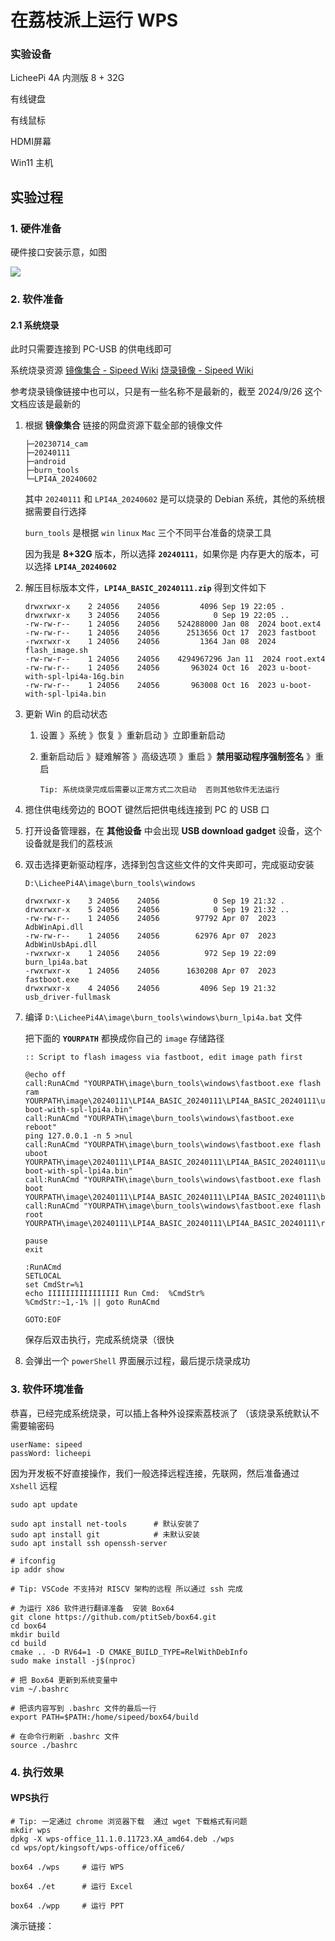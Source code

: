 # 在荔枝派上运行 WPS

### 实验设备

LicheePi 4A 内测版 8 + 32G

有线键盘

有线鼠标

HDMI屏幕

Win11 主机



## 实验过程

### 1. 硬件准备

硬件接口安装示意，如图

![](../../../EdgeDownLode/供电口.png)



### 2. 软件准备

#### 2.1 系统烧录

此时只需要连接到 PC-USB 的供电线即可

系统烧录资源 [镜像集合 - Sipeed Wiki](https://wiki.sipeed.com/hardware/zh/lichee/th1520/lpi4a/3_images.html) [烧录镜像 - Sipeed Wiki](https://wiki.sipeed.com/hardware/zh/lichee/th1520/lpi4a/4_burn_image.html) 

参考烧录镜像链接中也可以，只是有一些名称不是最新的，截至 2024/9/26 这个文档应该是最新的



1. 根据 **镜像集合** 链接的网盘资源下载全部的镜像文件

   ```
   ├─20230714_cam
   ├─20240111
   ├─android
   ├─burn_tools
   └─LPI4A_20240602
   ```

   其中 `20240111` 和 `LPI4A_20240602` 是可以烧录的 Debian 系统，其他的系统根据需要自行选择

   `burn_tools` 是根据 `win` `linux` `Mac` 三个不同平台准备的烧录工具

   因为我是 **8+32G** 版本，所以选择 **`20240111`**，如果你是 内存更大的版本，可以选择 **`LPI4A_20240602`** 

   

2. 解压目标版本文件，**`LPI4A_BASIC_20240111.zip`** 得到文件如下

   ```
   drwxrwxr-x    2 24056    24056         4096 Sep 19 22:05 .
   drwxrwxr-x    3 24056    24056            0 Sep 19 22:05 ..
   -rw-rw-r--    1 24056    24056    524288000 Jan 08  2024 boot.ext4
   -rw-rw-r--    1 24056    24056      2513656 Oct 17  2023 fastboot
   -rwxrwxr-x    1 24056    24056         1364 Jan 08  2024 flash_image.sh
   -rw-rw-r--    1 24056    24056    4294967296 Jan 11  2024 root.ext4
   -rw-rw-r--    1 24056    24056       963024 Oct 16  2023 u-boot-with-spl-lpi4a-16g.bin
   -rw-rw-r--    1 24056    24056       963008 Oct 16  2023 u-boot-with-spl-lpi4a.bin
   ```



3. 更新 Win 的启动状态

   1. 设置 》系统 》恢复 》重新启动 》立即重新启动

   2. 重新启动后 》疑难解答 》高级选项 》重启 》**禁用驱动程序强制签名** 》重启

      ```
      Tip: 系统烧录完成后需要以正常方式二次启动  否则其他软件无法运行
      ```

      

4. 摁住供电线旁边的 BOOT 键然后把供电线连接到 PC 的 USB 口

5. 打开设备管理器，在 **其他设备** 中会出现 **USB download gadget** 设备，这个设备就是我们的荔枝派

6. 双击选择更新驱动程序，选择到包含这些文件的文件夹即可，完成驱动安装

   ```
   D:\LicheePi4A\image\burn_tools\windows
   
   drwxrwxr-x    3 24056    24056            0 Sep 19 21:32 .
   drwxrwxr-x    5 24056    24056            0 Sep 19 21:32 ..
   -rw-rw-r--    1 24056    24056        97792 Apr 07  2023 AdbWinApi.dll
   -rw-rw-r--    1 24056    24056        62976 Apr 07  2023 AdbWinUsbApi.dll
   -rwxrwxr-x    1 24056    24056          972 Sep 19 22:09 burn_lpi4a.bat
   -rwxrwxr-x    1 24056    24056      1630208 Apr 07  2023 fastboot.exe
   drwxrwxr-x    4 24056    24056         4096 Sep 19 21:32 usb_driver-fullmask
   ```



7. 编译 `D:\LicheePi4A\image\burn_tools\windows\burn_lpi4a.bat` 文件

   把下面的 **`YOURPATH`** 都换成你自己的 `image` 存储路径

   ```
   :: Script to flash imagess via fastboot, edit image path first
   
   @echo off
   call:RunACmd "YOURPATH\image\burn_tools\windows\fastboot.exe flash ram YOURPATH\image\20240111\LPI4A_BASIC_20240111\LPI4A_BASIC_20240111\u-boot-with-spl-lpi4a.bin"
   call:RunACmd "YOURPATH\image\burn_tools\windows\fastboot.exe reboot"
   ping 127.0.0.1 -n 5 >nul
   call:RunACmd "YOURPATH\image\burn_tools\windows\fastboot.exe flash uboot  YOURPATH\image\20240111\LPI4A_BASIC_20240111\LPI4A_BASIC_20240111\u-boot-with-spl-lpi4a.bin"
   call:RunACmd "YOURPATH\image\burn_tools\windows\fastboot.exe flash boot  YOURPATH\image\20240111\LPI4A_BASIC_20240111\LPI4A_BASIC_20240111\boot.ext4"
   call:RunACmd "YOURPATH\image\burn_tools\windows\fastboot.exe flash root  YOURPATH\image\20240111\LPI4A_BASIC_20240111\LPI4A_BASIC_20240111\root.ext4"
   
   pause
   exit
   
   :RunACmd
   SETLOCAL
   set CmdStr=%1
   echo IIIIIIIIIIIIIIII Run Cmd:  %CmdStr% 
   %CmdStr:~1,-1% || goto RunACmd
   
   GOTO:EOF
   
   ```

   保存后双击执行，完成系统烧录（很快

   

8. 会弹出一个 `powerShell` 界面展示过程，最后提示烧录成功



### 3. 软件环境准备

恭喜，已经完成系统烧录，可以插上各种外设探索荔枝派了 （该烧录系统默认不需要输密码

```
userName: sipeed
passWord: licheepi
```



因为开发板不好直接操作，我们一般选择远程连接，先联网，然后准备通过 `Xshell` 远程

```shell
sudo apt update

sudo apt install net-tools		# 默认安装了
sudo apt install git			# 未默认安装
sudo apt install ssh openssh-server

# ifconfig
ip addr show

# Tip: VSCode 不支持对 RISCV 架构的远程 所以通过 ssh 完成

# 为运行 X86 软件进行翻译准备  安装 Box64
git clone https://github.com/ptitSeb/box64.git
cd box64
mkdir build
cd build
cmake .. -D RV64=1 -D CMAKE_BUILD_TYPE=RelWithDebInfo
sudo make install -j$(nproc)

# 把 Box64 更新到系统变量中
vim ~/.bashrc

# 把该内容写到 .bashrc 文件的最后一行
export PATH=$PATH:/home/sipeed/box64/build

# 在命令行刷新 .bashrc 文件
source ./bashrc
```



### 4. 执行效果

#### WPS执行

```shell
# Tip: 一定通过 chrome 浏览器下载  通过 wget 下载格式有问题
mkdir wps
dpkg -X wps-office_11.1.0.11723.XA_amd64.deb ./wps
cd wps/opt/kingsoft/wps-office/office6/

box64 ./wps		# 运行 WPS

box64 ./et		# 运行 Excel

box64 ./wpp		# 运行 PPT
```

演示链接：